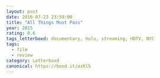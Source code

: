 ```yaml
---
layout: post 
date: 2016-07-23 23:59:00
title: "All Things Must Pass"
year: 2015
rating: 0.6
tags_letterboxd: documentary, Hulu, streaming, HDTV, NYC
tags:
  - film
  - review
category: Letterboxd
canonical: https://boxd.it/azKl5
---
```

